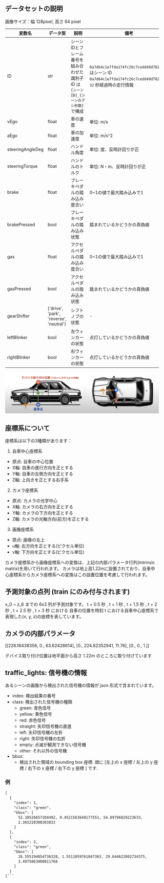 
## データセットの説明
画像サイズ：幅 128pixel, 高さ 64 pixel

| 変数名 | データ型 | 説明 | 備考 |
|--------|----------|------|------|
| ID | str | シーンIDとフレーム番号を組み合わせた識別子 <br>ID は `{シーンID}_{シーンのデシ秒数}`で構成| `0a7d64c1e7fda174fc26c7cedd49d782_320` はシーン ID `0a7d64c1e7fda174fc26c7cedd49d782` の `32` 秒経過時の走行情報|
| vEgo | float | 車の速度 | 単位: m/s |
| aEgo | float | 車の加速度 | 単位: m/s^2 |
| steeringAngleDeg | float | ハンドル角度 | 単位: 度、反時計回りが正 |
| steeringTorque | float | ハンドルのトルク | 単位: N・m、反時計回りが正 |
| brake | float | ブレーキペダルの踏み込み度合い | 0~1の値で最大踏み込みで1 |
| brakePressed | bool | ブレーキペダルの踏み込み状態 | 踏まれているかどうかの真偽値 |
| gas | float | アクセルペダルの踏み込み度合い | 0~1の値で最大踏み込みで1 |
| gasPressed | bool | アクセルペダルの踏み込み状態 | 踏まれているかどうかの真偽値 |
| gearShifter | {'drive', 'park', 'reverse', 'neutral'} | シフトノブの状態 | - |
| leftBlinker | bool | 左ウィンカーの状態 | 点灯しているかどうかの真偽値 |
| rightBlinker | bool | 右ウィンカーの状態 | 点灯しているかどうかの真偽値 |

![alt text](image.png)

## 座標系について
座標系は以下の3種類があります：

1. 自車中心座標系
- 原点: 自車の中心位置
- X軸: 自車の進行方向を正とする
- Y軸: 自車の左側方向を正とする
- Z軸: 上向きを正とする右手系

2. カメラ座標系
- 原点: カメラの光学中心
- X軸: カメラの右方向を正とする
- Y軸: カメラの下方向を正とする
- Z軸: カメラの光軸方向(前方)を正とする

3. 画像座標系
- 原点: 画像の左上
- u軸: 右方向を正とする(ピクセル単位)
- v軸: 下方向を正とする(ピクセル単位)

カメラ座標系から画像座標系への変換は、上記の内部パラメータ行列(intrinsic matrix)を用いて行われます。
カメラは地上高1.22mに設置されており、自車中心座標系からカメラ座標系への変換はこの設置位置を考慮して行われます。

## 予測対象の点列 (train にのみ付与されます)
x_0 ~ z_6 までの 6x3 列が予測対象です。
t + 0.5 秒 , t + 1 秒 , t + 1.5 秒 , t + 2 秒 , t + 2.5 秒 , t + 3 秒 における
自車の位置を時刻 t における自車中心座標系で表現した(x, y, z)の座標を表しています。


## カメラの内部パラメータ


[[226.16438356, 0., 63.62426614],
 [0., 224.82352941, 11.76],
 [0., 0., 1.]]

 デバイス取り付け位置は地平面から高さ 1.22m のところに取り付けています


## traffic_lights: 信号機の情報
あるシーンの画像から検出された信号機の情報が json 形式で含まれています。

 - index: 検出結果の番号
 - class: 検出された信号機の種類
   - green: 青色信号
   - yellow: 黄色信号
   - red: 赤色信号
   - straight: 矢印信号機の直進
   - left: 矢印信号機の左折
   - right: 矢印信号機の右折
   - empty: 点滅が観測できない信号機
   - other: それ以外の信号機
 - bbox:
   - 検出された領域の bounding box 座標. 順に [左上の x 座標 / 左上の y 座標 / 右下の x 座標 / 右下の y 座標 ] です.

### 例
```
[
  {
    "index": 1,
    "class": "green",
    "bbox": [
      52.10526657104492, 0.4521563649177551, 54.89796829223633,
      2.365220308303833
    ]
  },
  {
    "index": 2,
    "class": "green",
    "bbox": [
      26.555194854736328, 1.5511059761047363, 29.644622802734375,
      3.4975063800811768
    ]
  }
]```
